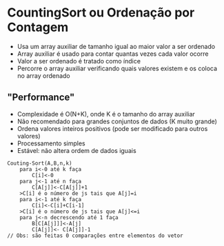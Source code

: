 # CountingSort ou Ordenação por Contagem
- Usa um array auxiliar de tamanho igual ao maior valor a ser ordenado
- Array auxiliar é usado para contar quantas vezes cada valor ocorre
- Valor a ser ordenado é tratado como índice
- Percorre o array auxiliar verificando quais valores existem e os coloca no array ordenado
## "Performance" 
- Complexidade é O(N+K), onde K é o tamanho do array auxiliar 
- Não recomendado para grandes conjuntos de dados (K muito grande)
- Ordena valores inteiros positivos (pode ser modificado para outros valores)
- Processamento simples 
- Estável: não altera  ordem de dados iguais

```
Couting-Sort(A,B,n,k)
    para i<-0 até k faça 
        C[i]<-0
    para j<-1 até n faça
        C[A[j]]<-C[A[j]]+1
    >C[i] é o número de js tais que A[j]=i
    para i<-1 até k faça
        C[i]<-C[i]+C[i-1]
    >C[i] é o número de js tais que A[j]<=i
    para j<-n decrescendo até 1 faça
        B[C[A[j]]]<-A[j]
        C[A[j]]<- C[A[j]]-1
// Obs: são feitas 0 comparações entre elementos do vetor
```